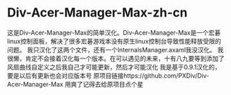 # Div-Acer-Manager-Max-zh-cn
这是Div-Acer-Manager-Max的简单汉化。Div-Acer-Manager-Max是一个宏碁linux控制面板，解决了很多宏碁游戏本没有原生linux控制台导致性能释放受限的问题。
我只汉化了这两个文件，还有一个InternalsManager.axaml我没汉化。
我很懒，肯定不会接着汉化每一个版本。在可以遇见的未来，十有八九要等到添加了风扇曲线自定义之后我自己才可能更新，然后才可能汉化
我是基于0.9.1汉化的，要是以后有更新也会对应版本号
原项目链接https://github.com/PXDiv/Div-Acer-Manager-Max 用爽了记得去给原项目点个星
